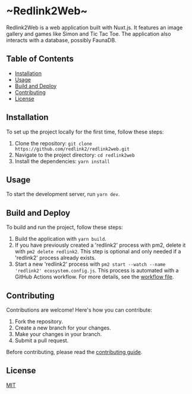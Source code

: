 # ~Redlink2Web~

Redlink2Web is a web application built with Nuxt.js. It features an image gallery and games like Simon and Tic Tac Toe. The application also interacts with a database, possibly FaunaDB.

## Table of Contents

- [Installation](#installation)
- [Usage](#usage)
- [Build and Deploy](#build-and-deploy)
- [Contributing](#contributing)
- [License](#license)

## Installation

To set up the project locally for the first time, follow these steps:

1. Clone the repository: `git clone https://github.com/redlink2/redlink2web.git`
2. Navigate to the project directory: `cd redlink2web`
3. Install the dependencies: `yarn install`

## Usage

To start the development server, run `yarn dev`.

## Build and Deploy

To build and run the project, follow these steps:

1. Build the application with `yarn build`.
2. If you have previously created a 'redlink2' process with pm2, delete it with `pm2 delete redlink2`. This step is optional and only needed if a 'redlink2' process already exists.
3. Start a new 'redlink2' process with `pm2 start --watch --name 'redlink2' ecosystem.config.js`.
This process is automated with a GitHub Actions workflow. For more details, see the [workflow file](.github/workflows/deploy.yml).

## Contributing

Contributions are welcome! Here's how you can contribute:

1. Fork the repository.
2. Create a new branch for your changes.
3. Make your changes in your branch.
4. Submit a pull request.

Before contributing, please read the [contributing guide](CONTRIBUTING.md).

## License

[MIT](LICENSE)
